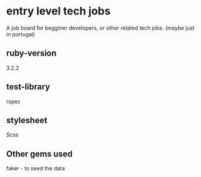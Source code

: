 # entry level tech jobs

A job board for begginer developers, or other related tech jobs. (maybe just in portugal)

## ruby-version

3.2.2

## test-library

rspec

## stylesheet

Scss

## Other gems used

faker - to seed the data